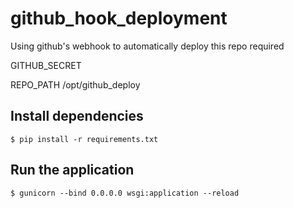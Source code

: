 # github_hook_deployment
Using github's webhook to automatically deploy this repo
required

GITHUB_SECRET 

REPO_PATH /opt/github_deploy
## Install dependencies

`$ pip install -r requirements.txt`

## Run the application

`$ gunicorn --bind 0.0.0.0 wsgi:application --reload`
